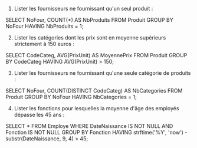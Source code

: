 1. Lister les fournisseurs ne fournissant qu'un seul produit :

SELECT NoFour, COUNT(*) AS NbProduits
FROM Produit
GROUP BY NoFour
HAVING NbProduits = 1;

2. Lister les catégories dont les prix sont en moyenne supérieurs strictement à 150 euros :

SELECT CodeCateg, AVG(PrixUnit) AS MoyennePrix
FROM Produit
GROUP BY CodeCateg
HAVING AVG(PrixUnit) > 150;

3. Lister les fournisseurs ne fournissant qu'une seule catégorie de produits :

SELECT NoFour, COUNT(DISTINCT CodeCateg) AS NbCategories
FROM Produit
GROUP BY NoFour
HAVING NbCategories = 1;

4. Lister les fonctions pour lesquelles la moyenne d'âge des employés dépasse les 45 ans :

SELECT *
FROM Employe
WHERE DateNaissance IS NOT NULL
AND Fonction IS NOT NULL
GROUP BY Fonction
HAVING strftime('%Y', 'now') - substr(DateNaissance, 9, 4) > 45;


